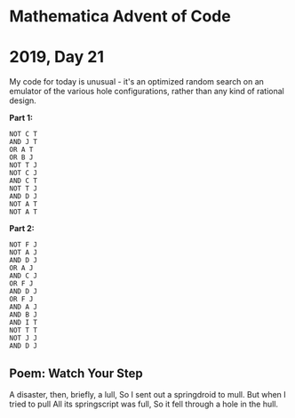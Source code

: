 # Mathematica Advent of Code    
# 2019, Day 21
      
My code for today is unusual - it's an optimized random search on an emulator of the various hole configurations, rather than any kind of rational design.

**Part 1:**

    NOT C T
    AND J T
    OR A T
    OR B J
    NOT T J
    NOT C J
    AND C T
    NOT T J
    AND D J
    NOT A T
    NOT A T

**Part 2:**

    NOT F J
    NOT A J
    AND D J
    OR A J
    AND C J
    OR F J
    AND D J
    OR F J
    AND A J
    AND B J
    AND I T  
    NOT T T  
    NOT J J  
    AND D J
      
      
## Poem: Watch Your Step

A disaster, then, briefly, a lull,
So I sent out a springdroid to mull.
But when I tried to pull
All its springscript was full,
So it fell through a hole in the hull.
